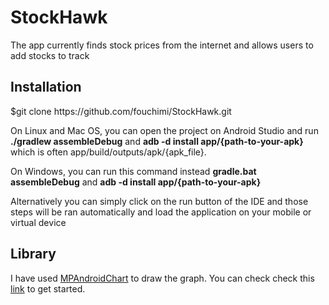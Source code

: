 # StockHawk
The app currently finds stock prices from the internet and allows users to add stocks to track

<h2>Installation</h2>
$git clone https://github.com/fouchimi/StockHawk.git

On Linux and Mac OS, you can open the project on Android Studio and run <b>./gradlew assembleDebug</b> and <b>adb -d install 
app/{path-to-your-apk}</b> which is often app/build/outputs/apk/{apk_file}.

On Windows, you can run this command instead <b>gradle.bat assembleDebug</b> and <b>adb -d install app/{path-to-your-apk}</b>

Alternatively you can simply click on the run button of the IDE and those steps will be ran automatically and load the application 
on your mobile or virtual device

<h2>Library</h2>
I have used <a href="https://github.com/PhilJay/MPAndroidChart/wiki/Getting-Started">MPAndroidChart</a> to draw the graph. You can 
check check this <a href="https://github.com/PhilJay/MPAndroidChart/wiki/Getting-Started">link</a> to get started.
